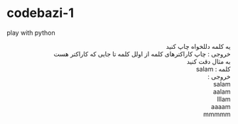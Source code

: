 # codebazi-1
play with python
<p dir="rtl">
  یه کلمه دللخواه چاپ کنید
<br>
خروجی : چاپ کاراکترهای کلمه از اولل کلمه تا جایی که کاراکتر هست
<br>
به مثال دقت کنید
<br>
کلمه : salam
<br>
خروجی :
<br>
salam
<br>
aalam
<br>
lllam
<br>
aaaam
<br>
mmmmm
</p>
